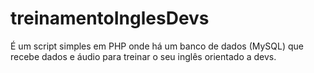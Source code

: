 # treinamentoInglesDevs
É um script simples em PHP onde há um banco de dados (MySQL) que recebe dados e áudio para treinar o seu inglês orientado a devs.
